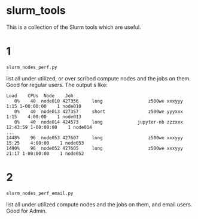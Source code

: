 # slurm_tools

This is a collection of the Slurm tools which are useful.

# 1
```
slurm_nodes_perf.py 
```
list all under utilized, or over scribed compute nodes and the jobs on them. Good for regular users. The output s like:

```
Load    CPUs  Node    Job
   0%    40  node010 427356     long                 z500we xxxyyy           1:15 1-00:00:00    1 node010               
   0%    40  node013 427357     short                z500we yyyxxx           1:15    4:00:00    1 node013               
   0%    40  node014 424573     long             jupyter-nb zzzxxx       12:43:59 1-00:00:00    1 node014
...
1448%    96  node053 427607     long                 z500we xxxyyy          15:25    4:00:00    1 node053               
1490%    96  node052 427605     long                 z500we xxxyyy          21:17 1-00:00:00    1 node052   
```


# 2
```
slurm_nodes_perf_email.py
```
list all under utilized compute nodes and the jobs on them, and email users. Good for Admin.
